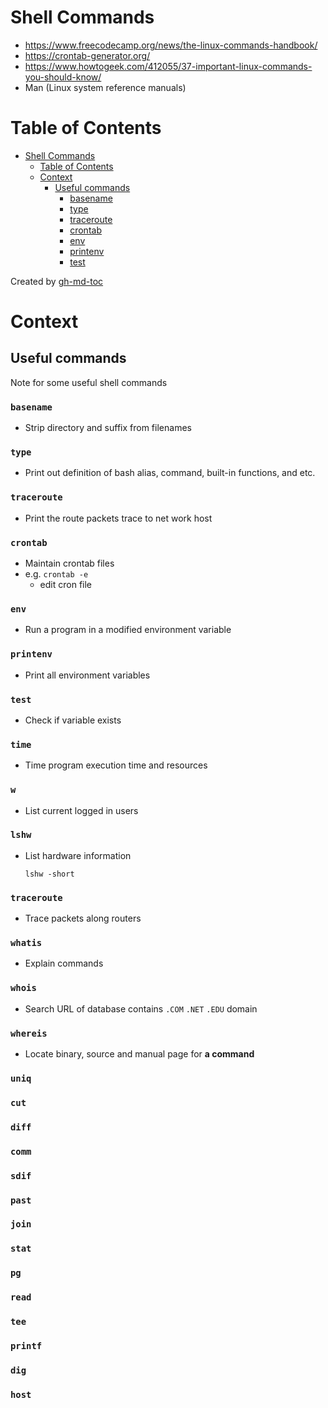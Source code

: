 # Shell Commands
- https://www.freecodecamp.org/news/the-linux-commands-handbook/
- https://crontab-generator.org/
- https://www.howtogeek.com/412055/37-important-linux-commands-you-should-know/
- Man (Linux system reference manuals)

Table of Contents
=================

* [Shell Commands](#shell-commands)
   * [Table of Contents](#table-of-contents)
   * [Context](#context)
      * [Useful commands](#useful-commands)
         * [basename](#basename)
         * [type](#type)
         * [traceroute](#traceroute)
         * [crontab](#crontab)
         * [env](#env)
         * [printenv](#printenv)
         * [test](#test)

Created by [gh-md-toc](https://github.com/ekalinin/github-markdown-toc)

# Context

## Useful commands
Note for some useful shell commands

### `basename`
- Strip directory and suffix from filenames

### `type`
- Print out definition of bash alias, command, built-in functions, and etc.

### `traceroute`
- Print the route packets trace to net work host

### `crontab`
- Maintain crontab files
- e.g. ```crontab -e```
    - edit cron file

### `env`
- Run a program in a modified environment variable

### `printenv`
- Print all environment variables

### `test`
- Check if variable exists

### `time`
- Time program execution time and resources

### `w`
- List current logged in users

### `lshw`
- List hardware information
    ```
    lshw -short
    ```

### `traceroute`
- Trace packets along routers

### `whatis`
- Explain commands

### `whois`
- Search URL of database contains `.COM` `.NET` `.EDU` domain

### `whereis`
- Locate binary, source and manual page for __a command__

### `uniq`
### `cut`
### `diff`
### `comm`
### `sdif`
### `past`
### `join`
### `stat`
### `pg`
### `read`
### `tee`
### `printf`
### `dig`
### `host`
